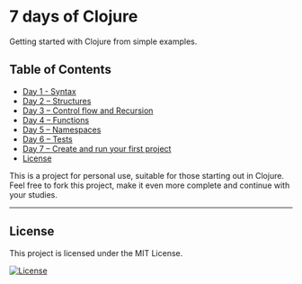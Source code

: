 # 7 days of Clojure

Getting started with Clojure from simple examples.

## Table of Contents

- [Day 1 - Syntax](/day1)
- [Day 2 – Structures](/day2)
- [Day 3 – Control flow and Recursion](/day3)
- [Day 4 – Functions](/day4)
- [Day 5 – Namespaces](/day5)
- [Day 6 – Tests](/day6)
- [Day 7 – Create and run your first project](/day7)
- [License](#license)

This is a project for personal use, suitable for those starting out in Clojure. Feel free to fork this project, make it even more complete and continue with your studies.

---

## License

This project is licensed under the MIT License.

[![License](http://img.shields.io/:license-mit-black.svg?style=flat-square)](http://badges.mit-license.org)
